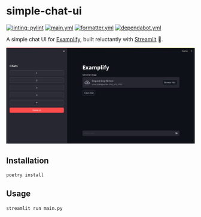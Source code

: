 # simple-chat-ui

[![linting: pylint](https://img.shields.io/badge/linting-pylint-yellowgreen)](https://github.com/PyCQA/pylint)
[![main.yml](https://github.com/winstxnhdw/Examplify/actions/workflows/main.yml/badge.svg)](https://github.com/winstxnhdw/Examplify/actions/workflows/main.yml)
[![formatter.yml](https://github.com/winstxnhdw/Examplify/actions/workflows/formatter.yml/badge.svg)](https://github.com/winstxnhdw/Examplify/actions/workflows/formatter.yml)
[![dependabot.yml](https://github.com/winstxnhdw/Examplify/actions/workflows/dependabot.yml/badge.svg)](https://github.com/winstxnhdw/Examplify/actions/workflows/dependabot.yml)

A simple chat UI for [Examplify](https://github.com/winstxnhdw/Examplify), built reluctantly with [Streamlit](https://streamlit.io/) 🤮.

<div align="center">
    <img alt="Screenshot of the Streamlit website"
         src="resources/screenshot.png"
    />
</div>

## Installation

```bash
poetry install
```

## Usage

```bash
streamlit run main.py
```
